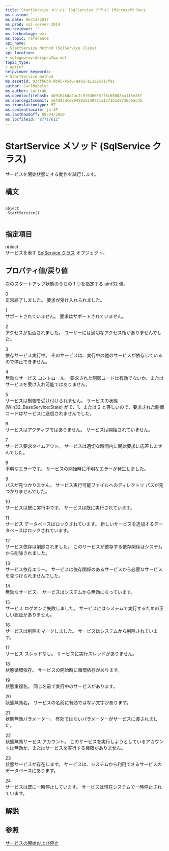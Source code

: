 ```yaml
---
title: StartService メソッド (SqlService クラス) |Microsoft Docs
ms.custom: ''
ms.date: 06/13/2017
ms.prod: sql-server-2014
ms.reviewer: ''
ms.technology: wmi
ms.topic: reference
api_name:
- StartService Method (SqlService Class)
api_location:
- sqlmgmproviderxpsp2up.mof
topic_type:
- apiref
helpviewer_keywords:
- StartService method
ms.assetid: 83dfb6bd-dbd5-45d8-aad2-a11926317f91
author: CarlRabeler
ms.author: carlrab
ms.openlocfilehash: 4d91646da2ac2c9f636655ff6c65808ba115e28f
ms.sourcegitcommit: ad4d92dce894592a259721a1571b1d8736abacdb
ms.translationtype: MT
ms.contentlocale: ja-JP
ms.lasthandoff: 08/04/2020
ms.locfileid: "87717612"
---
```

# <a name="startservice-method-sqlservice-class"></a>StartService メソッド (SqlService クラス)
  サービスを開始状態にする動作を試行します。  
  
## <a name="syntax"></a>構文  
  
```  
  
object  
.StartService()  
  
```  
  
## <a name="parts"></a>指定項目  
 *object*  
 サービスを表す [SqlService クラス](sqlservice-class.md) オブジェクト。  
  
## <a name="property-valuereturn-value"></a>プロパティ値/戻り値  
 次のスタートアップ状態のうちの 1 つを指定する uint32 値。  
  
 0  
 正常終了しました。 要求が受け入れられました。  
  
 1  
 サポートされていません。 要求はサポートされていません。  
  
 2  
 アクセスが拒否されました。 ユーザーには適切なアクセス権がありませんでした。  
  
 3  
 依存サービス実行中。 そのサービスは、実行中の他のサービスが依存しているので停止できません。  
  
 4  
 無効なサービス コントロール。 要求された制御コードは有効でないか、またはサービスを受け入れ可能ではありません。  
  
 5  
 サービスは制御を受け付けられません。 サービスの状態 (Win32_BaseService:State) が 0、1、または 2 と等しいので、要求された制御コードはサービスに送信されませんでした。  
  
 6  
 サービスはアクティブではありません。 サービスは開始されていません。  
  
 7  
 サービス要求タイムアウト。 サービスは適切な時間内に開始要求に応答しませんでした。  
  
 8  
 不明なエラーです。 サービスの開始時に不明なエラーが発生しました。  
  
 9  
 パスが見つかりません。 サービス実行可能ファイルへのディレクトリ パスが見つかりませんでした。  
  
 10  
 サービスは既に実行中です。 サービスは既に実行されています。  
  
 11  
 サービス データベースはロックされています。 新しいサービスを追加するデータベースはロックされています。  
  
 12  
 サービス依存は削除されました。 このサービスが依存する依存関係はシステムから削除されました。  
  
 13  
 サービス依存エラー。 サービスは依存関係のあるサービスから必要なサービスを見つけられませんでした。  
  
 14  
 無効なサービス。 サービスはシステムから無効になっています。  
  
 15  
 サービス ログオンに失敗しました。 サービスにはシステムで実行するための正しい認証がありません。  
  
 16  
 サービスは削除をマークしました。 サービスはシステムから削除されています。  
  
 17  
 サービス スレッドなし。 サービスに実行スレッドがありません。  
  
 18  
 状態循環依存。 サービスの開始時に循環依存があります。  
  
 19  
 状態重複名。 同じ名前で実行中のサービスがあります。  
  
 20  
 状態無効名。 サービスの名前に有効ではない文字があります。  
  
 21  
 状態無効パラメーター。 有効ではないパラメーターがサービスに渡されました。  
  
 22  
 状態無効サービス アカウント。 このサービスを実行しようとしているアカウントは無効か、またはサービスを実行する権限がありません。  
  
 23  
 状態サービスが存在します。 サービスは、システムから利用できるサービスのデータベースにあります。  
  
 24  
 サービスは既に一時停止しています。 サービスは現在システムで一時停止されています。  
  
## <a name="remarks"></a>解説  
  
## <a name="see-also"></a>参照  
 [サービスの開始および停止](https://technet.microsoft.com/library/ms174886\(v=sql.105\).aspx)  
  
  
